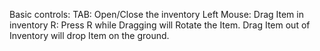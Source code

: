 Basic controls:
TAB: Open/Close the inventory
Left Mouse: Drag Item in inventory
R: Press R while Dragging will Rotate the Item.
Drag Item out of Inventory will drop Item on the ground.
